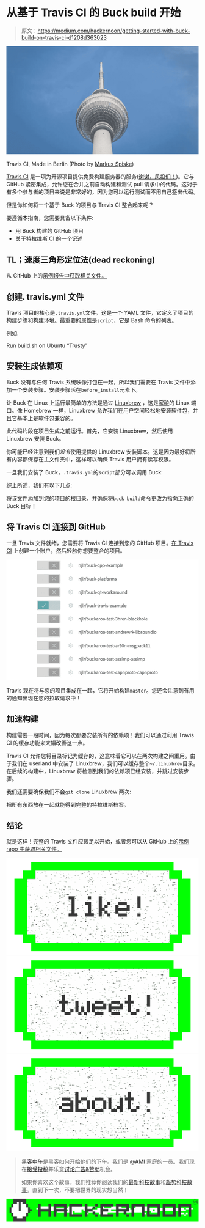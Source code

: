 # 从基于 Travis CI 的 Buck build 开始

> 原文：<https://medium.com/hackernoon/getting-started-with-buck-build-on-travis-ci-d1208d363023>

![](img/7f3bc404e7b1b722f063e510969d9f1f.png)

Travis CI, Made in Berlin (Photo by [Markus Spiske](https://unsplash.com/@markusspiske))

[Travis CI](https://travis-ci.org/) 是一项为开源项目提供免费构建服务器的服务([谢谢，风投们！](https://www.crunchbase.com/organization/travis-ci/timeline#/timeline/index))。它与 GitHub 紧密集成，允许您在合并之前自动构建和测试 pull 请求中的代码。这对于有多个参与者的项目来说是非常好的，因为您可以运行测试而不用自己签出代码。

但是你如何将一个基于 Buck 的项目与 Travis CI 整合起来呢？

要遵循本指南，您需要具备以下条件:

*   用 Buck 构建的 GitHub 项目
*   关于[特拉维斯 CI](https://travis-ci.org/) 的一个记述

## TL；速度三角形定位法(dead reckoning)

从 GitHub 上的[示例报告中获取相关文件。](https://github.com/njlr/buck-travis-example)

## 创建. travis.yml 文件

Travis 项目的核心是`.travis.yml`文件。这是一个 YAML 文件，它定义了项目的构建步骤和构建环境。最重要的属性是`script`，它是 Bash 命令的列表。

例如:

Run build.sh on Ubuntu “Trusty”

## 安装生成依赖项

Buck 没有与任何 Travis 系统映像打包在一起，所以我们需要在 Travis 文件中添加一个安装步骤。安装步骤活在`before_install`元素下。

让 Buck 在 Linux 上运行最简单的方法是通过 [Linuxbrew](http://linuxbrew.sh/) ，这是[家酿](https://brew.sh/)的 Linux 端口。像 Homebrew 一样，Linuxbrew 允许我们在用户空间轻松地安装软件包，并且它基本上是软件包兼容的。

此代码片段在项目生成之前运行。首先，它安装 Linuxbrew，然后使用 Linuxbrew 安装 Buck。

你可能已经注意到我们*没有*使用提供的 Linuxbrew 安装脚本。这是因为最好将所有内容都保存在主文件夹中，这样可以确保 Travis 用户拥有读写权限。

一旦我们安装了 Buck，`.travis.yml`的`script`部分可以调用 Buck:

综上所述，我们有以下几点:

将该文件添加到您的项目的根目录，并确保将`buck build`命令更改为指向正确的 Buck 目标！

## 将 Travis CI 连接到 GitHub

一旦 Travis 文件就绪，您需要将 Travis CI 连接到您的 GitHub 项目。[在 Travis CI](https://travis-ci.org/) 上创建一个账户，然后轻触你想要整合的项目。

![](img/cdfd179b9ba7ca0c062646ed06ac2945.png)

Travis 现在将与您的项目集成在一起，它将开始构建`master`。您还会注意到有用的通知出现在您的拉取请求中！

## 加速构建

构建需要一段时间，因为每次都要安装所有的依赖项！我们可以通过利用 Travis CI 的缓存功能来大幅改善这一点。

Travis CI 允许您将目录标记为缓存的，这意味着它可以在两次构建之间重用。由于我们在 userland 中安装了 Linuxbrew，我们可以缓存整个`~/.linuxbrew`目录。在后续的构建中，Linuxbrew 将检测到我们的依赖项已经安装，并跳过安装步骤。

我们还需要确保我们不会`git clone` Linuxbrew 两次:

把所有东西放在一起就能得到完整的特拉维斯档案。

## 结论

就是这样！完整的 Travis 文件应该足以开始，或者您可以从 GitHub 上的[示例 repo 中获取相关文件。](https://github.com/njlr/buck-travis-example)

[![](img/50ef4044ecd4e250b5d50f368b775d38.png)](http://bit.ly/HackernoonFB)[![](img/979d9a46439d5aebbdcdca574e21dc81.png)](https://goo.gl/k7XYbx)[![](img/2930ba6bd2c12218fdbbf7e02c8746ff.png)](https://goo.gl/4ofytp)

> [黑客中午](http://bit.ly/Hackernoon)是黑客如何开始他们的下午。我们是 [@AMI](http://bit.ly/atAMIatAMI) 家庭的一员。我们现在[接受投稿](http://bit.ly/hackernoonsubmission)并乐意[讨论广告&赞助](mailto:partners@amipublications.com)机会。
> 
> 如果你喜欢这个故事，我们推荐你阅读我们的[最新科技故事](http://bit.ly/hackernoonlatestt)和[趋势科技故事](https://hackernoon.com/trending)。直到下一次，不要把世界的现实想当然！

![](img/be0ca55ba73a573dce11effb2ee80d56.png)